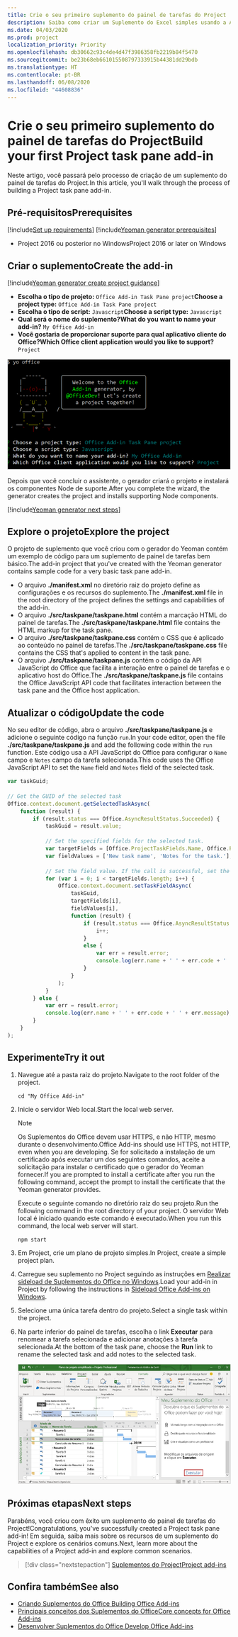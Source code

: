 ```yaml
---
title: Crie o seu primeiro suplemento do painel de tarefas do Project
description: Saiba como criar um Suplemento do Excel simples usando a API JS do Office.
ms.date: 04/03/2020
ms.prod: project
localization_priority: Priority
ms.openlocfilehash: db30662c93c4de4d47f3986358fb2219b84f5470
ms.sourcegitcommit: be23b68eb661015508797333915b44381dd29bdb
ms.translationtype: HT
ms.contentlocale: pt-BR
ms.lasthandoff: 06/08/2020
ms.locfileid: "44608836"
---
```

# <a name="build-your-first-project-task-pane-add-in"></a><span data-ttu-id="6e3c3-103">Crie o seu primeiro suplemento do painel de tarefas do Project</span><span class="sxs-lookup"><span data-stu-id="6e3c3-103">Build your first Project task pane add-in</span></span>

<span data-ttu-id="6e3c3-104">Neste artigo, você passará pelo processo de criação de um suplemento do painel de tarefas do Project.</span><span class="sxs-lookup"><span data-stu-id="6e3c3-104">In this article, you'll walk through the process of building a Project task pane add-in.</span></span>

## <a name="prerequisites"></a><span data-ttu-id="6e3c3-105">Pré-requisitos</span><span class="sxs-lookup"><span data-stu-id="6e3c3-105">Prerequisites</span></span>

[!include[Set up requirements](../includes/set-up-dev-environment-beforehand.md)]
[!include[Yeoman generator prerequisites](../includes/quickstart-yo-prerequisites.md)]

- <span data-ttu-id="6e3c3-106">Project 2016 ou posterior no Windows</span><span class="sxs-lookup"><span data-stu-id="6e3c3-106">Project 2016 or later on Windows</span></span>

## <a name="create-the-add-in"></a><span data-ttu-id="6e3c3-107">Criar o suplemento</span><span class="sxs-lookup"><span data-stu-id="6e3c3-107">Create the add-in</span></span>

[!include[Yeoman generator create project guidance](../includes/yo-office-command-guidance.md)]

- <span data-ttu-id="6e3c3-108">**Escolha o tipo de projeto:** `Office Add-in Task Pane project`</span><span class="sxs-lookup"><span data-stu-id="6e3c3-108">**Choose a project type:** `Office Add-in Task Pane project`</span></span>
- <span data-ttu-id="6e3c3-109">**Escolha o tipo de script:** `Javascript`</span><span class="sxs-lookup"><span data-stu-id="6e3c3-109">**Choose a script type:** `Javascript`</span></span>
- <span data-ttu-id="6e3c3-110">**Qual será o nome do suplemento?**</span><span class="sxs-lookup"><span data-stu-id="6e3c3-110">**What do you want to name your add-in?**</span></span> `My Office Add-in`
- <span data-ttu-id="6e3c3-111">**Você gostaria de proporcionar suporte para qual aplicativo cliente do Office?**</span><span class="sxs-lookup"><span data-stu-id="6e3c3-111">**Which Office client application would you like to support?**</span></span> `Project`

![Uma captura de tela dos prompts e respostas do gerador Yeoman](../images/yo-office-project.png)

<span data-ttu-id="6e3c3-113">Depois que você concluir o assistente, o gerador criará o projeto e instalará os componentes Node de suporte.</span><span class="sxs-lookup"><span data-stu-id="6e3c3-113">After you complete the wizard, the generator creates the project and installs supporting Node components.</span></span>

[!include[Yeoman generator next steps](../includes/yo-office-next-steps.md)]

## <a name="explore-the-project"></a><span data-ttu-id="6e3c3-114">Explore o projeto</span><span class="sxs-lookup"><span data-stu-id="6e3c3-114">Explore the project</span></span>

<span data-ttu-id="6e3c3-115">O projeto de suplemento que você criou com o gerador do Yeoman contém um exemplo de código para um suplemento de painel de tarefas bem básico.</span><span class="sxs-lookup"><span data-stu-id="6e3c3-115">The add-in project that you've created with the Yeoman generator contains sample code for a very basic task pane add-in.</span></span> 

- <span data-ttu-id="6e3c3-116">O arquivo **./manifest.xml** no diretório raiz do projeto define as configurações e os recursos do suplemento.</span><span class="sxs-lookup"><span data-stu-id="6e3c3-116">The **./manifest.xml** file in the root directory of the project defines the settings and capabilities of the add-in.</span></span>
- <span data-ttu-id="6e3c3-117">O arquivo **./src/taskpane/taskpane.html** contém a marcação HTML do painel de tarefas.</span><span class="sxs-lookup"><span data-stu-id="6e3c3-117">The **./src/taskpane/taskpane.html** file contains the HTML markup for the task pane.</span></span>
- <span data-ttu-id="6e3c3-118">O arquivo **./src/taskpane/taskpane.css** contém o CSS que é aplicado ao conteúdo no painel de tarefas.</span><span class="sxs-lookup"><span data-stu-id="6e3c3-118">The **./src/taskpane/taskpane.css** file contains the CSS that's applied to content in the task pane.</span></span>
- <span data-ttu-id="6e3c3-119">O arquivo **./src/taskpane/taskpane.js** contém o código da API JavaScript do Office que facilita a interação entre o painel de tarefas e o aplicativo host do Office.</span><span class="sxs-lookup"><span data-stu-id="6e3c3-119">The **./src/taskpane/taskpane.js** file contains the Office JavaScript API code that facilitates interaction between the task pane and the Office host application.</span></span>

## <a name="update-the-code"></a><span data-ttu-id="6e3c3-120">Atualizar o código</span><span class="sxs-lookup"><span data-stu-id="6e3c3-120">Update the code</span></span>

<span data-ttu-id="6e3c3-121">No seu editor de código, abra o arquivo **./src/taskpane/taskpane.js** e adicione o seguinte código na função `run`.</span><span class="sxs-lookup"><span data-stu-id="6e3c3-121">In your code editor, open the file **./src/taskpane/taskpane.js** and add the following code within the `run` function.</span></span> <span data-ttu-id="6e3c3-122">Este código usa a API JavaScript do Office para configurar o `Name` campo e `Notes` campo da tarefa selecionada.</span><span class="sxs-lookup"><span data-stu-id="6e3c3-122">This code uses the Office JavaScript API to set the `Name` field and `Notes` field of the selected task.</span></span>

```js
var taskGuid;

// Get the GUID of the selected task
Office.context.document.getSelectedTaskAsync(
    function (result) {
        if (result.status === Office.AsyncResultStatus.Succeeded) {
            taskGuid = result.value;

            // Set the specified fields for the selected task.
            var targetFields = [Office.ProjectTaskFields.Name, Office.ProjectTaskFields.Notes];
            var fieldValues = ['New task name', 'Notes for the task.'];

            // Set the field value. If the call is successful, set the next field.
            for (var i = 0; i < targetFields.length; i++) {
                Office.context.document.setTaskFieldAsync(
                    taskGuid,
                    targetFields[i],
                    fieldValues[i],
                    function (result) {
                        if (result.status === Office.AsyncResultStatus.Succeeded) {
                            i++;
                        }
                        else {
                            var err = result.error;
                            console.log(err.name + ' ' + err.code + ' ' + err.message);
                        }
                    }
                );
            }
        } else {
            var err = result.error;
            console.log(err.name + ' ' + err.code + ' ' + err.message);
        }
    }
);
```

## <a name="try-it-out"></a><span data-ttu-id="6e3c3-123">Experimente</span><span class="sxs-lookup"><span data-stu-id="6e3c3-123">Try it out</span></span>

1. <span data-ttu-id="6e3c3-124">Navegue até a pasta raiz do projeto.</span><span class="sxs-lookup"><span data-stu-id="6e3c3-124">Navigate to the root folder of the project.</span></span>

    ```command&nbsp;line
    cd "My Office Add-in"
    ```

2. <span data-ttu-id="6e3c3-125">Inicie o servidor Web local.</span><span class="sxs-lookup"><span data-stu-id="6e3c3-125">Start the local web server.</span></span>

    > [!NOTE]
    > <span data-ttu-id="6e3c3-126">Os Suplementos do Office devem usar HTTPS, e não HTTP, mesmo durante o desenvolvimento.</span><span class="sxs-lookup"><span data-stu-id="6e3c3-126">Office Add-ins should use HTTPS, not HTTP, even when you are developing.</span></span> <span data-ttu-id="6e3c3-127">Se for solicitado a instalação de um certificado após executar um dos seguintes comandos, aceite a solicitação para instalar o certificado que o gerador do Yeoman fornecer.</span><span class="sxs-lookup"><span data-stu-id="6e3c3-127">If you are prompted to install a certificate after you run the following command, accept the prompt to install the certificate that the Yeoman generator provides.</span></span>

    <span data-ttu-id="6e3c3-128">Execute o seguinte comando no diretório raiz do seu projeto.</span><span class="sxs-lookup"><span data-stu-id="6e3c3-128">Run the following command in the root directory of your project.</span></span> <span data-ttu-id="6e3c3-129">O servidor Web local é iniciado quando este comando é executado.</span><span class="sxs-lookup"><span data-stu-id="6e3c3-129">When you run this command, the local web server will start.</span></span>

    ```command&nbsp;line
    npm start
    ```

3. <span data-ttu-id="6e3c3-130">Em Project, crie um plano de projeto simples.</span><span class="sxs-lookup"><span data-stu-id="6e3c3-130">In Project, create a simple project plan.</span></span>

4. <span data-ttu-id="6e3c3-131">Carregue seu suplemento no Project seguindo as instruções em [Realizar sideload de Suplementos do Office no Windows](../testing/create-a-network-shared-folder-catalog-for-task-pane-and-content-add-ins.md).</span><span class="sxs-lookup"><span data-stu-id="6e3c3-131">Load your add-in in Project by following the instructions in [Sideload Office Add-ins on Windows](../testing/create-a-network-shared-folder-catalog-for-task-pane-and-content-add-ins.md).</span></span>

5. <span data-ttu-id="6e3c3-132">Selecione uma única tarefa dentro do projeto.</span><span class="sxs-lookup"><span data-stu-id="6e3c3-132">Select a single task within the project.</span></span>

6. <span data-ttu-id="6e3c3-133">Na parte inferior do painel de tarefas, escolha o link **Executar** para renomear a tarefa selecionada e adicionar anotações à tarefa selecionada.</span><span class="sxs-lookup"><span data-stu-id="6e3c3-133">At the bottom of the task pane, choose the **Run** link to rename the selected task and add notes to the selected task.</span></span>

    ![Captura de tela do aplicativo Project com o suplemento do painel de tarefas carregado](../images/project-quickstart-addin-1.png)

## <a name="next-steps"></a><span data-ttu-id="6e3c3-135">Próximas etapas</span><span class="sxs-lookup"><span data-stu-id="6e3c3-135">Next steps</span></span>

<span data-ttu-id="6e3c3-136">Parabéns, você criou com êxito um suplemento do painel de tarefas do Project!</span><span class="sxs-lookup"><span data-stu-id="6e3c3-136">Congratulations, you've successfully created a Project task pane add-in!</span></span> <span data-ttu-id="6e3c3-137">Em seguida, saiba mais sobre os recursos de um suplemento do Project e explore os cenários comuns.</span><span class="sxs-lookup"><span data-stu-id="6e3c3-137">Next, learn more about the capabilities of a Project add-in and explore common scenarios.</span></span>

> [!div class="nextstepaction"]
> [<span data-ttu-id="6e3c3-138">Suplementos do Project</span><span class="sxs-lookup"><span data-stu-id="6e3c3-138">Project add-ins</span></span>](../project/project-add-ins.md)

## <a name="see-also"></a><span data-ttu-id="6e3c3-139">Confira também</span><span class="sxs-lookup"><span data-stu-id="6e3c3-139">See also</span></span>

- [<span data-ttu-id="6e3c3-140">Criando Suplementos do Office </span><span class="sxs-lookup"><span data-stu-id="6e3c3-140">Building Office Add-ins</span></span>](../overview/office-add-ins-fundamentals.md)
- [<span data-ttu-id="6e3c3-141">Principais conceitos dos Suplementos do Office</span><span class="sxs-lookup"><span data-stu-id="6e3c3-141">Core concepts for Office Add-ins</span></span>](../overview/core-concepts-office-add-ins.md)
- [<span data-ttu-id="6e3c3-142">Desenvolver Suplementos do Office </span><span class="sxs-lookup"><span data-stu-id="6e3c3-142">Develop Office Add-ins</span></span>](../develop/develop-overview.md)
